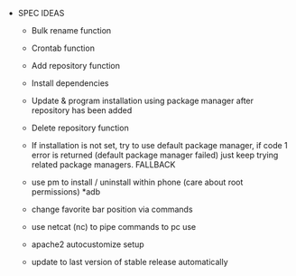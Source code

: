 - SPEC IDEAS
	- Bulk rename function
	- Crontab function
	- Add repository function
	- Install dependencies
	- Update & program installation using package manager after repository has been added

	- Delete repository function

	- If installation is not set, try to use default package manager, if code 1 error is returned (default package manager failed) just keep trying related package managers. FALLBACK


	- use pm to install / uninstall within phone (care about root permissions) *adb

	- change favorite bar position via commands

	- use netcat (nc) to pipe commands to pc use

	- apache2 autocustomize setup

	- update to last version of stable release automatically
